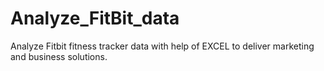 # Analyze_FitBit_data
Analyze Fitbit fitness tracker data with help of EXCEL to deliver marketing and business solutions.
